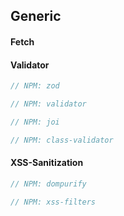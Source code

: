 ## Generic

#### Fetch

#### Validator

```ts
// NPM: zod
```

```ts
// NPM: validator
```

```ts
// NPM: joi
```

```ts
// NPM: class-validator
```

#### XSS-Sanitization

```ts
// NPM: dompurify
```

```ts
// NPM: xss-filters
```
